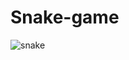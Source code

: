 # Snake-game
![snake](https://user-images.githubusercontent.com/20992846/77285637-75ca1800-6c9f-11ea-98d1-190f1c18a8bd.gif)

